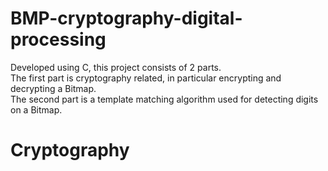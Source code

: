 # BMP-cryptography-digital-processing
Developed using C, this project consists of 2 parts.  
The first part is cryptography related, in particular encrypting and decrypting a Bitmap.  
The second part is a template matching algorithm used for detecting digits on a Bitmap.

# Cryptography

